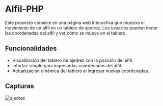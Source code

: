 # Alfil-PHP

Este proyecto consiste en una página web interactiva que muestra el movimiento de un alfil en un tablero de ajedrez. Los usuarios pueden meter las coordenadas del alfil y ver cómo se mueve en el tablero.

## Funcionalidades

- Visualización del tablero de ajedrez con la posición del alfil.
- Interfaz simple para ingresar las coordenadas del alfil.
- Actualización dinámica del tablero al ingresar nuevas coordenadas.

## Capturas 

![ajedrez](https://github.com/CristinaFdezFdez/Alfil-PHP/assets/155740893/f867aef2-f4fd-407b-a146-53db1fabfc9b)





